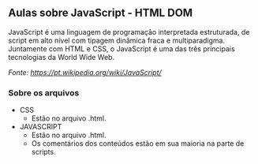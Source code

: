 ## Aulas sobre JavaScript - HTML DOM

JavaScript é uma linguagem de programação interpretada estruturada, de script em alto nível com tipagem dinâmica fraca e multiparadigma. Juntamente com HTML e CSS, o JavaScript é uma das três principais tecnologias da World Wide Web.

*Fonte: <https://pt.wikipedia.org/wiki/JavaScript/>*

### Sobre os arquivos

* CSS
    * Estão no arquivo .html.
* JAVASCRIPT
    * Estão no arquivo .html.
    * Os comentários dos conteúdos estão em sua maioria na parte de scripts.